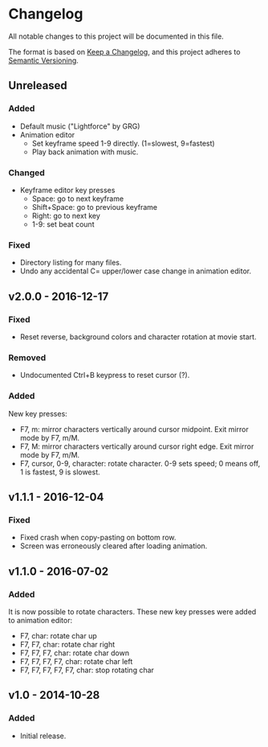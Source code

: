 # Changelog

All notable changes to this project will be documented in this file.

The format is based on [Keep a Changelog](https://keepachangelog.com/en/1.1.0/),
and this project adheres to [Semantic Versioning](https://semver.org/spec/v2.0.0.html).

## Unreleased

### Added

- Default music ("Lightforce" by GRG)
- Animation editor
    - Set keyframe speed 1-9 directly. (1=slowest, 9=fastest)
    - Play back animation with music.

### Changed

- Keyframe editor key presses
    - Space: go to next keyframe
    - Shift+Space: go to previous keyframe
    - Right: go to next key
    - 1-9: set beat count

### Fixed

- Directory listing for many files.
- Undo any accidental C= upper/lower case change in animation editor.

## v2.0.0 - 2016-12-17

### Fixed

- Reset reverse, background colors and character rotation at movie start.

### Removed

- Undocumented Ctrl+B keypress to reset cursor (?).

### Added

New key presses:

- F7, m: mirror characters vertically around cursor midpoint. Exit mirror mode by F7, m/M.
- F7, M: mirror characters vertically around cursor right edge. Exit mirror mode by F7, m/M.
- F7, cursor, 0-9, character: rotate character. 0-9 sets speed; 0 means off, 1 is fastest, 9 is slowest.

## v1.1.1 - 2016-12-04

### Fixed

- Fixed crash when copy-pasting on bottom row.
- Screen was erroneously cleared after loading animation.

## v1.1.0 - 2016-07-02

### Added

It is now possible to rotate characters. These new key presses were added to animation editor:

 - F7, char: rotate char up
 - F7, F7, char: rotate char right
 - F7, F7, F7, char: rotate char down
 - F7, F7, F7, F7, char: rotate char left
 - F7, F7, F7, F7, F7, char: stop rotating char

## v1.0 - 2014-10-28

### Added

- Initial release.
